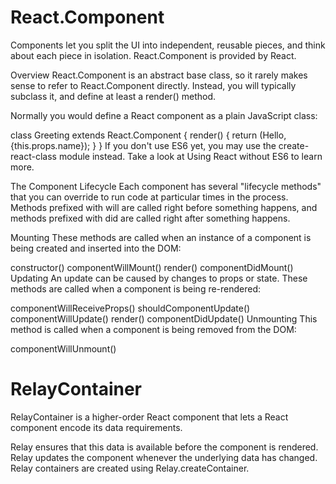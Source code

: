 <h1>React.Component</h1>


Components let you split the UI into independent, reusable pieces, and think about each piece in isolation. React.Component is provided by React.

Overview
React.Component is an abstract base class, so it rarely makes sense to refer to React.Component directly. Instead, you will typically subclass it, and define at least a render() method.

Normally you would define a React component as a plain JavaScript class:

class Greeting extends React.Component {
  render() {
    return (Hello, {this.props.name});
  }
}
If you don't use ES6 yet, you may use the create-react-class module instead. Take a look at Using React without ES6 to learn more.

The Component Lifecycle
Each component has several "lifecycle methods" that you can override to run code at particular times in the process. Methods prefixed with will are called right before something happens, and methods prefixed with did are called right after something happens.

Mounting
These methods are called when an instance of a component is being created and inserted into the DOM:

constructor()
componentWillMount()
render()
componentDidMount()
Updating
An update can be caused by changes to props or state. These methods are called when a component is being re-rendered:

componentWillReceiveProps()
shouldComponentUpdate()
componentWillUpdate()
render()
componentDidUpdate()
Unmounting
This method is called when a component is being removed from the DOM:

componentWillUnmount()


<h1>RelayContainer</h1>

RelayContainer is a higher-order React component that lets a React component encode its data requirements.

Relay ensures that this data is available before the component is rendered.
Relay updates the component whenever the underlying data has changed.
Relay containers are created using Relay.createContainer.
